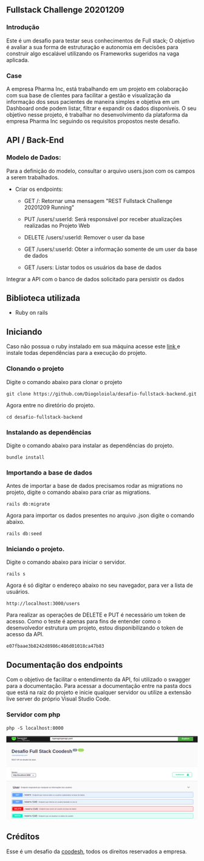 ## Fullstack Challenge 20201209

### Introdução
Este é um desafio para testar seus conhecimentos de Full stack;
O objetivo é avaliar a sua forma de estruturação e autonomia em decisões para construir algo escalável utilizando os Frameworks sugeridos na vaga aplicada.

### Case
A empresa Pharma Inc, está trabalhando em um projeto em colaboração com sua base de clientes para facilitar a gestão e visualização da informação dos seus pacientes de maneira simples e objetiva em um Dashboard onde podem listar, filtrar e expandir os dados disponíveis.
O seu objetivo nesse projeto, é trabalhar no desenvolvimento da plataforma da empresa Pharma Inc seguindo os requisitos propostos neste desafio.


## API / Back-End

### Modelo de Dados:
Para a definição do modelo, consultar o arquivo users.json com os campos a serem trabalhados.

- Criar os endpoints:
    - GET /: Retornar uma mensagem "REST Fullstack Challenge 20201209 Running"

    - PUT /users/:userId: Será responsável por receber atualizações realizadas no Projeto Web

    - DELETE /users/:userId: Remover o user da base

    - GET /users/:userId: Obter a informação somente de um user da base de dados

    - GET /users: Listar todos os usuários da base de dados



Integrar a API com o banco de dados solicitado para persistir os dados

## Biblioteca utilizada

 - Ruby on rails

## Iniciando


Caso não possua o ruby instalado em sua máquina acesse este <a href="https://gorails.com/setup/ubuntu/21.04"> link </a> e instale todas dependências para a execução do projeto.

### Clonando o projeto

Digite o comando abaixo para clonar o projeto

    git clone https://github.com/Diogoloiola/desafio-fullstack-backend.git
Agora entre no diretório do projeto.

    cd desafio-fullstack-backend

### Instalando as dependências

Digite o comando abaixo para instalar as dependências do projeto.

    bundle install

### Importando a base de dados

Antes de importar a base de dados precisamos rodar as migrations no projeto, digite o comando abaixo para criar as migrations.

    rails db:migrate

Agora para importar os dados presentes no arquivo .json digite o comando abaixo.

    rails db:seed

### Iniciando o projeto.
Digite o comando abaixo para iniciar o servidor.

    rails s
Agora é só digitar o endereço abaixo no seu navegador, para ver a lista de usuários.

    http://localhost:3000/users

Para realizar as operações de DELETE e PUT é necessário um token de acesso. Como o teste é apenas para fins de entender como o desenvolvedor estrutura um projeto, estou disponibilizando o token de acesso da API.

    e07fbaae3b8242d8986c486d01018ca47b83

## Documentação dos endpoints

Com o objetivo de facilitar o entendimento da API, foi utilizado o swagger para a documentação. Para acessar a documentação entre na pasta docs que está na raiz do projeto e inicie qualquer servidor ou utilize a extensão live server do próprio Visual Studio Code.

### Servidor com php

    php -S localhost:8000

<img src="images/docs.png">

## Créditos
Esse é um desafio da <a href="https://coodesh.com/">coodesh</a>, todos os direitos reservados a empresa.